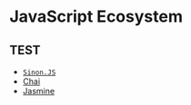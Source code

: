 # JavaScript Ecosystem

## TEST

- [`Sinon.JS`](http://sinonjs.org)
- [Chai](http://chaijs.com/)
- [Jasmine](https://jasmine.github.io/)
